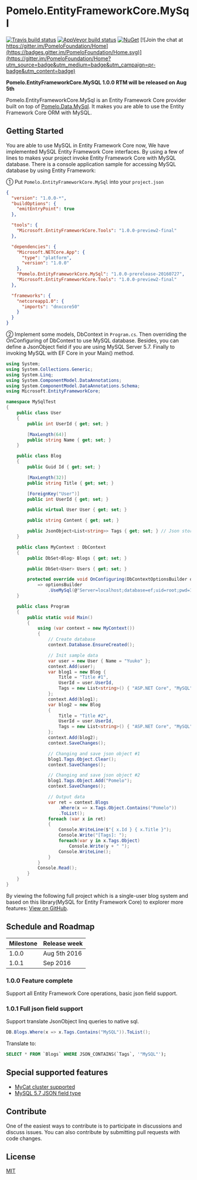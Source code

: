 # Pomelo.EntityFrameworkCore.MySql

[![Travis build status](https://img.shields.io/travis/PomeloFoundation/Pomelo.EntityFrameworkCore.MySql.svg?label=travis-ci&branch=master&style=flat-square)](https://travis-ci.org/PomeloFoundation/Pomelo.EntityFrameworkCore.MySql)
[![AppVeyor build status](https://img.shields.io/appveyor/ci/Kagamine/Pomelo-EntityFrameworkCore-MySql/master.svg?label=appveyor&style=flat-square)](https://ci.appveyor.com/project/Kagamine/pomelo-entityframeworkcore-mysql/branch/master) [![NuGet](https://img.shields.io/nuget/v/Pomelo.EntityFrameworkCore.MySql.svg?style=flat-square&label=nuget)](https://www.nuget.org/packages/Pomelo.EntityFrameworkCore.MySql/) [![Join the chat at https://gitter.im/PomeloFoundation/Home](https://badges.gitter.im/PomeloFoundation/Home.svg)](https://gitter.im/PomeloFoundation/Home?utm_source=badge&utm_medium=badge&utm_campaign=pr-badge&utm_content=badge)

__Pomelo.EntityFrameworkCore.MySQL 1.0.0 RTM will be released on Aug 5th__

Pomelo.EntityFrameworkCore.MySql is an Entity Framework Core provider built on top of [Pomelo.Data.MySql](https://github.com/PomeloFoundation/Pomelo.Data.MySql). It makes you are able to use the Entity Framework Core ORM with MySQL.

## Getting Started

You are able to use MySQL in Entity Framework Core now, We have implemented MySQL Entity Framework Core interfaces. By using a few of lines to makes your project invoke Entity Framework Core with MySQL database. There is a console application sample for accessing MySQL database by using Entity Framework:

① Put `Pomelo.EntityFrameworkCore.MySql` into your `project.json`
```json
{
  "version": "1.0.0-*",
  "buildOptions": {
    "emitEntryPoint": true
  },

  "tools": {
    "Microsoft.EntityFrameworkCore.Tools": "1.0.0-preview2-final"
  },

  "dependencies": {
    "Microsoft.NETCore.App": {
      "type": "platform",
      "version": "1.0.0"
    },
    "Pomelo.EntityFrameworkCore.MySql": "1.0.0-prerelease-20160727",
    "Microsoft.EntityFrameworkCore.Tools": "1.0.0-preview2-final"
  },

  "frameworks": {
    "netcoreapp1.0": {
      "imports": "dnxcore50"
    }
  }
}
```

② Implement some models, DbContext in `Program.cs`. Then overriding the OnConfiguring of DbContext to use MySQL database. Besides, you can define a JsonObject<T> field if you are using MySQL Server 5.7. Finally to invoking MySQL with EF Core in your Main() method.

```C#
using System;
using System.Collections.Generic;
using System.Linq;
using System.ComponentModel.DataAnnotations;
using System.ComponentModel.DataAnnotations.Schema;
using Microsoft.EntityFrameworkCore;

namespace MySqlTest
{
    public class User
    {
        public int UserId { get; set; }

        [MaxLength(64)]
        public string Name { get; set; }
    }

    public class Blog
    {
        public Guid Id { get; set; }

        [MaxLength(32)]
        public string Title { get; set; }

        [ForeignKey("User")]
        public int UserId { get; set; }

        public virtual User User { get; set; }

        public string Content { get; set; }

        public JsonObject<List<string>> Tags { get; set; } // Json storage (MySQL 5.7 only)
    }

    public class MyContext : DbContext
    {
        public DbSet<Blog> Blogs { get; set; }

        public DbSet<User> Users { get; set; }

        protected override void OnConfiguring(DbContextOptionsBuilder optionsBuilder)
            => optionsBuilder
                .UseMySql(@"Server=localhost;database=ef;uid=root;pwd=19931101;");
    }

    public class Program
    {
        public static void Main()
        {
            using (var context = new MyContext())
            {
                // Create database
                context.Database.EnsureCreated();

                // Init sample data
                var user = new User { Name = "Yuuko" };
                context.Add(user);
                var blog1 = new Blog {
                    Title = "Title #1",
                    UserId = user.UserId,
                    Tags = new List<string>() { "ASP.NET Core", "MySQL", "Pomelo" }
                };
                context.Add(blog1);
                var blog2 = new Blog
                {
                    Title = "Title #2",
                    UserId = user.UserId,
                    Tags = new List<string>() { "ASP.NET Core", "MySQL" }
                };
                context.Add(blog2);
                context.SaveChanges();

                // Changing and save json object #1
                blog1.Tags.Object.Clear();
                context.SaveChanges();

                // Changing and save json object #2
                blog1.Tags.Object.Add("Pomelo");
                context.SaveChanges();

                // Output data
                var ret = context.Blogs
                    .Where(x => x.Tags.Object.Contains("Pomelo"))
                    .ToList();
                foreach (var x in ret)
                {
                    Console.WriteLine($"{ x.Id } { x.Title }");
                    Console.Write("[Tags]: ");
                    foreach(var y in x.Tags.Object)
                        Console.Write(y + " ");
                    Console.WriteLine();
                }
            }
            Console.Read();
        }
    }
}
```

By viewing the following full project which is a single-user blog system and based on this library(MySQL for Entity Framework Core) to explorer more features: [View on GitHub](https://github.com/kagamine/yuukoblog-netcore-mysql).

## Schedule and Roadmap

Milestone | Release week
----------|-------------
1.0.0     | Aug 5th 2016
1.0.1     | Sep 2016

### 1.0.0 Feature complete

Support all Entity Framework Core operations, basic json field support.

### 1.0.1 Full json field support

Support translate JsonObject<T> linq queries to native sql.
 
``` c#
DB.Blogs.Where(x => x.Tags.Contains("MySQL")).ToList();
```
Translate to:
```sql
SELECT * FROM `Blogs` WHERE JSON_CONTAINS(`Tags`, '"MySQL"');
```

## Special supported features

- [MyCat cluster supported](https://github.com/PomeloFoundation/Pomelo.EntityFrameworkCore.MySql/issues/27)
- [MySQL 5.7 JSON field type](https://github.com/PomeloFoundation/Pomelo.EntityFrameworkCore.MySql/issues/14)

## Contribute

One of the easiest ways to contribute is to participate in discussions and discuss issues. You can also contribute by submitting pull requests with code changes.

## License

[MIT](https://github.com/PomeloFoundation/Pomelo.EntityFrameworkCore.MySql/blob/master/LICENSE)

